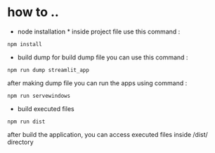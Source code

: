
# how to ..

- node installation *
inside project file use this command :
```
npm install 
```

- build dump 
for build dump file you can use this command : 
 ```
npm run dump streamlit_app
```
after making dump file you can run the apps using command :
```
npm run servewindows  
```

- build executed files 
```
npm run dist
```
after build the application, you can access executed files inside /dist/ directory
